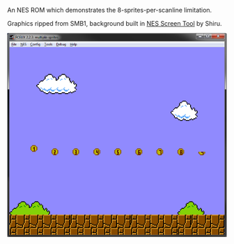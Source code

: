 An NES ROM which demonstrates the 8-sprites-per-scanline limitation.

Graphics ripped from SMB1, background built in [NES Screen Tool](https://shiru.untergrund.net/software.shtml) by Shiru.

![Screenshot](screenshot.png?raw=true "Screenshot")
